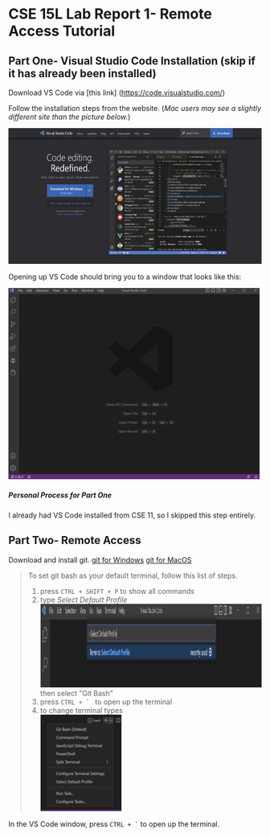 # **CSE 15L Lab Report 1- Remote Access Tutorial**

## Part One- Visual Studio Code Installation (skip if it has already been installed)

Download VS Code via [this link] (https://code.visualstudio.com/)

Follow the installation steps from the website. (*Mac users may see a slightly different site than the picture below.*)

<img src="labreportone_vs_1.png" alt="." title="." width="580" height="270" />

Opening up VS Code should bring you to a window that looks like this:

<img src="labreportone_vs_2.png" alt="." title="." width="500" height="380" />

##### Personal Process for Part One
I already had VS Code installed from CSE 11, so I skipped this step entirely.

## Part Two- Remote Access

Download and install git.
[git for Windows](https://gitforwindows.org/)
[git for MacOS](https://git-scm.com/download/mac)

> To set git bash as your default terminal, follow this list of steps.
> 1. press ```CTRL + SHIFT + P``` to show all commands
> 2. type *Select Default Profile* <br /> <img src="labreportone_ra_1.png" alt="." title="." width="1266" height="166" /> then select "Git Bash"
> 3. press ```CTRL + ` ``` to open up the terminal
> 4. to change terminal types <br /> <img src="labreportone_ra_2.png" alt="." title="." width="161" height="192" />


In the VS Code window, press ``` CTRL + ` ``` to open up the terminal.


